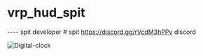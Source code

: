 # vrp_hud_spit
---- spit developer  # spit    https://discord.gg/rVcdM3hPPv  discord

![Digital-clock](https://media.discordapp.net/attachments/1076312944524148796/1076313653256658965/image.png)
